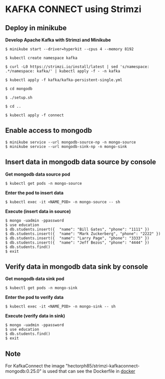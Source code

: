 # KAFKA CONNECT using Strimzi

## Deploy in minikube
**Develop Apache Kafka with Strimzi and Minikube**
```
$ minikube start --driver=hyperkit --cpus 4 --memory 8192

$ kubectl create namespace kafka

$ curl -L0 https://strimzi.io/install/latest | sed 's/namespace: .*/namespace: kafka/' | kubectl apply -f - -n kafka

$ kubectl apply -f kafka/kafka-persistent-single.yml

$ cd mongodb

$ ./setup.sh

$ cd ..

$ kubectl apply -f connect
```        

## Enable access to mongodb

```
$ minikube service --url mongodb-source-np -n mongo-source
$ minikube service --url mongodb-sink-np -n mongo-sink
```

## Insert data in mongodb data source by console

**Get mongodb data source pod** 
```
$ kubectl get pods -n mongo-source
```
**Enter the pod to insert data**
```
$ kubectl exec -it <NAME_POD> -n mongo-source -- sh
```
**Execute (insert data in source)**
```
$ mongo -uadmin -ppassword
$ use education
$ db.students.insert({  "name": "Bill Gates", "phone": "1111" })
$ db.students.insert({  "name": "Mark Zuckerberg", "phone": "2222" })
$ db.students.insert({  "name": "Larry Page", "phone": "3333" })
$ db.students.insert({  "name": "Jeff Bezos", "phone": "4444" })
$ db.students.find()
$ exit
```

## Verify data in mongodb data sink by console

**Get mongodb data sink pod** 
```
$ kubectl get pods -n mongo-sink
```
**Enter the pod to verify data**
```
$ kubectl exec -it <NAME_POD> -n mongo-sink -- sh
```
**Execute (verify data in sink)**

```
$ mongo -uadmin -ppassword
$ use education
$ db.students.find()
$ exit
```

## Note

For KafkaConnect the image "hectorph85/strimzi-kafkaconnect-mongodb:0.25.0" is used that can see the Dockerfile in [docker](docker)